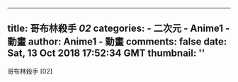 
---
title: 哥布林殺手 _02_
categories: 
    - 二次元
    - Anime1 - 動畫
author: Anime1 - 動畫
comments: false
date: Sat, 13 Oct 2018 17:52:34 GMT
thumbnail: ''
---

<div>   
哥布林殺手 [02]  
</div>
            